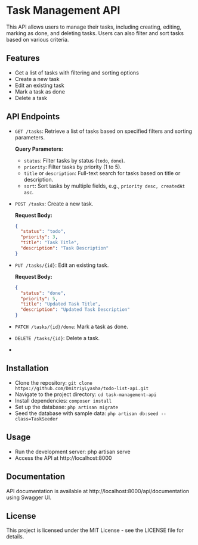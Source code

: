 # Task Management API

This API allows users to manage their tasks, including creating, editing, marking as done, and deleting tasks. Users can also filter and sort tasks based on various criteria.

## Features

- Get a list of tasks with filtering and sorting options
- Create a new task
- Edit an existing task
- Mark a task as done
- Delete a task

## API Endpoints

- `GET /tasks`: Retrieve a list of tasks based on specified filters and sorting parameters.

  **Query Parameters:**
    - `status`: Filter tasks by status (`todo`, `done`).
    - `priority`: Filter tasks by priority (1 to 5).
    - `title` or `description`: Full-text search for tasks based on title or description.
    - `sort`: Sort tasks by multiple fields, e.g., `priority desc, createdAt asc`.

- `POST /tasks`: Create a new task.

  **Request Body:**
  ```json
  {
    "status": "todo",
    "priority": 3,
    "title": "Task Title",
    "description": "Task Description"
  }
  
- `PUT /tasks/{id}`: Edit an existing task.

  **Request Body:**
  ```json
  {
    "status": "done",
    "priority": 5,
    "title": "Updated Task Title",
    "description": "Updated Task Description"
  }

- `PATCH /tasks/{id}/done`: Mark a task as done.

- `DELETE /tasks/{id}`: Delete a task.
-
##  Installation

  - Clone the repository: `git clone https://github.com/DmitriyLyasha/todo-list-api.git`
  - Navigate to the project directory: `cd task-management-api`
  - Install dependencies: `composer install`
  - Set up the database: `php artisan migrate`
  - Seed the database with sample data: `php artisan db:seed --class=TaskSeeder`

## Usage

- Run the development server: php artisan serve
- Access the API at http://localhost:8000

## Documentation

API documentation is available at http://localhost:8000/api/documentation using Swagger UI.

## License
This project is licensed under the MIT License - see the LICENSE file for details.
